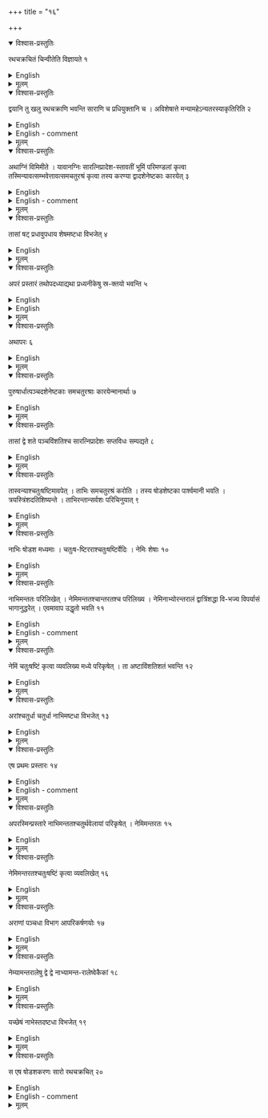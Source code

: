 +++
title = "१६"

+++


<details open><summary>विश्वास-प्रस्तुतिः</summary>

रथचक्रचितं चिन्वीतेति विज्ञायते १
</details>

<details><summary>English</summary>

According to tradition, a fire-altar in the form of a chariot wheel is to be constructed.
</details>

<details><summary>मूलम्</summary>

रथचक्रचितं चिन्वीतेति विज्ञायते १
</details>


<details open><summary>विश्वास-प्रस्तुतिः</summary>

द्वयानि तु खलु रथचक्राणि भवन्ति साराणि च प्रधियुक्तानि च । अविशेषात्ते मन्यामहेऽन्यतरस्याकृतिरिति २
</details>

<details><summary>English</summary>

The chariot wheels are indeed of two types, e.g. those with spokes and those (formed) by the joining of circular segments (to a central square piece). In the absence of any distinction between the two, both are taken into consi- deration and described.
</details>

<details><summary>English - comment</summary>

THE CONSTRUCTION OF A FIRE-ALTAR IN THE FORM OF A CHARIOT WHEEL (RATHACAKRACITI)   

16.1-16.2. Fire-altars in the form of a chariot-wheel are of two types: (a) a square piece with four circular segments attached one on each side so as to give the whole structure a circular shape, and (b) a circular wheel provided with spokes. Both types. are used for sacrificial purposes and are described in this chapter. 
</details>

<details><summary>मूलम्</summary>

द्वयानि तु खलु रथचक्राणि भवन्ति साराणि च प्रधियुक्तानि च । अविशेषात्ते मन्यामहेऽन्यतर-स्याकृतिरिति २
</details>


<details open><summary>विश्वास-प्रस्तुतिः</summary>

अथाग्निं विमिमीते । यावानग्निः सारत्निप्रादेश-स्तावतीं भूमिं परिमण्डलां कृत्वा तस्मिन्यावत्सम्भवेत्तावत्समचतुरश्रं कृत्वा तस्य करण्या द्वादशेनेष्टकाः कारयेत् ३
</details>

<details><summary>English</summary>

Now the (area of the) fire-altar is measured out. A circle of area equal to that of the (seven-fold) fire-altar with (two) aratnis and (one) prādeśa is made, the largest possible square is inscribed in it, and bricks are made with the twelfth part of its side.
</details>

<details><summary>English - comment</summary>

THE CHARIOT WHEEL WITH CIRCULAR SEGMENTS.   

16.3. The construction and brick types. The method of constructing a circle equivalent to that of a square area, in this case \\(7\frac{1}{2}\\) sq. pu., has been given in rule 2.9 and has already been discussed. Fig. 59 represents the required circle of area \\(7\frac{1}{2}\\) sq. pu., within which is drawn the largest possible square ABCD. The space bounded by each side of the square and the arc of the circle is called pradhi (segment); there are four such segments.   

![](../images/fig59.png)   

Let the side of the square AB or AD be a and the radius of the circle AO be r.  

\\(r = \sqrt{\frac{15\times 120 \times 120}{2π}}aṅg.\\)   


\\(= 185.45 aṅg. or 185 aṅg. 15 ti.\\)   

Again, \\(a^2 = 2r^2 = \frac{2 \times 15 \times 120 \times 120}{π}\\)    

or a \\(= = \sqrt{\frac{15\times 120 \times 120}{π}}\\)   


= 262.27 or 262 aṅg. 9 ti.   

In the above calculations, π has been taken to be 3.14. D. gives the value of r as 185 aṅg. 14 ti. (madhye śańkum nihatya pañcāśītiśatāñngulena caturdaśatilayuktena pariman- dala bhramayet). His value of a is 262 aṅg. 7 ti (tasya madhye viskambhārdhadvikaraṇyā (r \\(\sqrt{2}\\) saptatiladhikayā dviṣaṣṭiśatadvayāngulayā samacaturaśram kuryāt). It appears that in giving these values Dvārakānātha used the more approximate correct value of π.   
The square bricks are then made with each side equal to the twelfth part of AD, which, according to D's value of the side of the inscribed square, is 21 aṅg. 29 ti (that is, 22 aṅg- 5 ti). 
</details>


<details><summary>मूलम्</summary>

अथाग्निं विमिमीते । यावानग्निः सारत्निप्रादेश-स्तावतीं भूमिं परिमण्डलां कृत्वा तस्मिन्यावत्सम्भवेत्तावत्समचतुरश्रं कृत्वा तस्य करण्या द्वादशेनेष्टकाः कारयेत् ३
</details>


<details open><summary>विश्वास-प्रस्तुतिः</summary>

तासां षट् प्रधावुपधाय शेषमष्टधा विभजेत् ४
</details>

<details><summary>English</summary>

6 of these (bricks) are placed in each circular segment and the remaining space (of the segment) is divided into 8 parts.
</details>

<details><summary>मूलम्</summary>

तासां षट् प्रधावुपधाय शेषमष्टधा विभजेत् ४
</details>


<details open><summary>विश्वास-प्रस्तुतिः</summary>

अपरं प्रस्तारं तथोपदध्याद्यथा प्रध्यनीकेषु स्र-क्तयो भवन्ति ५
</details>

<details><summary>English</summary>

The other layer is to be so oriented that the corners (of the square) lie in the centres of the segments (of the first layer).
</details>

<details><summary>English</summary>

16.4-16.5. Placement of bricks. 144 bricks of the type mentioned above can be placed within the square ABCD. In the segments, 6 such bricks are placed adjoining the middle side of the square and the remaining space is divided into 8 parts (Fig. 60 (a), (b)). Thus each segment contains 14 bricks and four segments account for 56 bricks, making the total number 200. Regarding the placement of bricks in each segment, D. explains as follows: pradhimulamadhye ṣaț caturaśră upadhāya tasya pradheḥ sesamaṣṭadhā vibhajet | upahitānām ṣaṇṇām pārsvayordve dve mukhe catasra iti |  

D. also gives the measurements of these eight bricks as follows (only four will do):   

(1) The corner brick abg : ab = 33 aṅg. — 7 ti; bg = 26 aṅg + 3 ti ;   
        ag = 42 aṅg — 3 ti ;   

(2) The 4 sided brick bchg: bc = 33 aṅg. — 7 ti ; ch = 42 aṅg + 11 ti ; 
        hg = 36 aṅg + 26 ti ; bg = already given.   
        
(3) The 4 sided brick deih : de = 33 aṅg — 7ti ; ei = 30 aṅg — 16ti;  

ih = 34 aṅg.;      hd  = \\(20\frac{1}{2}\\) aṅg.  

(4) The 4 sided brick efji: ef = 33 aṅg. — 7 ti; fj = \\(32\frac{1}{2}\\) aṅg. ;   

ji = 33 aṅg. — 4 ti; ei already given.   


![](../images/fig60.png)   

Fig. 60 (a) Rathacakraciti with 4 segments- 1st layer (after Bürk, 368).   

(b) Rathacakraciti with 4 segments- 2nd layer (after Bürk, 368).   

ag, hg, ih and ji are curved. D. neglected the curvature of ag, but considered the rest by giving the values of the śara, the distance between the centre of the arc and the respective chord in each case. For hg, ih and ji, these values are 31 ti; 26 ti., and 25 ti. respectively. Calculation of arcs and their saras were obviously consi- dered important mathematical exercises in medieval India when these commentaries were prepared.   

In the second layer the inscribed square is turned such that its corner lies in the centre of each segment of the first layer in order to avoid the overlapping of the edges of the bricks between layers.   
</details>

<details><summary>मूलम्</summary>

अपरं प्रस्तारं तथोपदध्याद्यथा प्रध्यनीकेषु स्र-क्तयो भवन्ति ५
</details>


<details open><summary>विश्वास-प्रस्तुतिः</summary>

अथापरः ६
</details>

<details><summary>English</summary>

Now the other type.
</details>

<details><summary>मूलम्</summary>

अथापरः ६
</details>


<details open><summary>विश्वास-प्रस्तुतिः</summary>

पुरुषार्धात्पञ्चदशेनेष्टकाः समचतुरश्राः कारयेन्मानार्थाः ७
</details>

<details><summary>English</summary>

Square bricks of area equal to the fifteenth part of half a (square) puruşa are made for purposes of measurement.
</details>

<details><summary>मूलम्</summary>

पुरुषार्धात्पञ्चदशेनेष्टकाः समचतुरश्राः कारयेन्मानार्थाः ७
</details>


<details open><summary>विश्वास-प्रस्तुतिः</summary>

तासां द्वे शते पञ्चविंशतिश्च सारत्निप्रादेशः सप्तविधः सम्पद्यते ८
</details>

<details><summary>English</summary>

With 225 of them (of such bricks) is accomplished the seven-fold (fire- altar) with (two) aratnis and (one) prādeśa.
</details>

<details><summary>मूलम्</summary>

तासां द्वे शते पञ्चविंशतिश्च सारत्निप्रादेशः सप्तविधः सम्पद्यते ८
</details>


<details open><summary>विश्वास-प्रस्तुतिः</summary>

तास्वन्याश्चतुःषष्टिमावपेत् । ताभिः समचतुरश्रं करोति । तस्य षोडशेष्टका पार्श्वमानी भवति । त्रयस्त्रिंशदतिशिष्यन्ते । ताभिरन्तान्सर्वशः परिचिनुयात् ९
</details>

<details><summary>English</summary>

To these (225 bricks) another 64 (bricks of the same kind) are added and with them (289 bricks) a square is made (as follows). (At first) a square is made with a side containing 16 bricks (in which 256 bricks are used up), leaving a balance of 33 bricks. These (33 bricks) are placed on all sides (actually on two adjoining sides, so as to obtain a square of side containing 17 bricks).
</details>

<details><summary>मूलम्</summary>

तास्वन्याश्चतुःषष्टिमावपेत् । ताभिः समचतुरश्रं करोति । तस्य षोडशेष्टका पार्श्वमानी भवति । त्रयस्त्रिंशदतिशिष्यन्ते । ताभिरन्तान्सर्वशः परिचिनुयात् ९
</details>


<details open><summary>विश्वास-प्रस्तुतिः</summary>

नाभिः षोडश मध्यमाः । चतुःष-ष्टिरराश्चतुःषष्टिर्वेदिः । नेमिः शेषाः १०
</details>

<details><summary>English</summary>

16 (bricks) at the centre constitute the nave; 64 (bricks thereafter) constitute the spokes and 64 the empty spaces (between spokes); the remaining (145 bricks) form the felly.
</details>

<details><summary>मूलम्</summary>

नाभिः षोडश मध्यमाः । चतुःष-ष्टिरराश्चतुःषष्टिर्वेदिः । नेमिः शेषाः १०
</details>


<details open><summary>विश्वास-प्रस्तुतिः</summary>

नाभिमन्ततः परिलिखेत् । नेमिमन्ततश्चान्तरतश्च परिलिख्य । नेमिनाभ्योरन्तरालं द्वात्रिंशद्धा वि-भज्य विपर्यासं भागानुद्धरेत् । एवमावाप उद्धृतो भवति ११
</details>

<details><summary>English</summary>

(The square shaped) nave at its borders is transformed into a circle (by the method previously described). The outer and the inner (squares) enclosing the felly are transformed into (two) circles. After dividing the space between the felly and the nave into 32 equal parts, the alternate ones are removed. In this way, the added area (equivalent of 64 bricks) stands withdrawn.
</details>

<details><summary>English - comment</summary>

THE CHARIOT WHEEL WITH SPOKES.   

16.6-16.11. The measurement and the construction of the wheel. For purposes of measure- ment of a wheel of this type, square bricks each of area sq. pu. are used.  
The total area of the fire-altar, \\(\frac{15}{2}\\) sq. pu. will therefore involve \\(\frac{15 \times 30}{2}\\) or 225 bricks. The side of each brick a is given by : 


\\(a = \sqrt{\frac{120 \times 120}{30}} = \sqrt{480} aṅg = 21 aṅg. 31 tila\\)   

This agrees with the value given by D. msattilaḥ | teneṣṭakaḥ samacaturaśrāḥ kārayet | 

![](../images/fig61.png)   


Fig. 61. Construction of the chariot wheel (rathacakra) fire-altar.   

Now, 225 is a squared number 15^2. A chariot wheel with spokes consists of the central circular part, the nave, the spokes and the outer circular rim, the felly. The spokes connecting the nave and the felly alternate with empty spaces. In the procedure suggested, an area equivalent to the empty spaces between spokes is first added and then removed. This area is here taken to be equivalent to that of 64 square bricks of the type described above, probably because 225 plus 64 make 289, a squared number 17^2. Hence the direction of arranging 289 bricks in the form of a square so that each side contains 17 bricks. This is done in two stages; at first 256 bricks are arranged in a square, each side containing 16 bricks, and then 33 bricks, -17 plus 16, are placed along two adjoining sides. In this way the square ABCD is formed (Fig. 61 ).   

In the central region of the above square, another square EFGH of 16 bricks is formed. As D. explains, it is constructed out of the central square of 25 bricks by putting 4 poles, one each at the centre of the corner bricks, at E, F, G and H, and then joining them. The square EFGH forms the nave (nābhi).   

In the same manner, another square IJKL is formed of 144 bricks, centrally placed within ABCD. This is again done out of a square of 169 bricks, each side containing 13 bricks. A pole is placed at the centre of each of the four corner bricks, I, J, K and L, and these poles are joined. The area between the squares IJKL and EFGH is equivalent to the area of 128 (144-16) bricks, half of which, that is, 64, is used for making the spokes (arā) and the remaining half (64 bricks) for the empty spaces (vedi).  

The space between the squares ABCD and IJKL, equivalent to 145 (289-144) bricks constitutes the felly (nemi).  

Then three squares ABCD, EFGH and IJKL are turned into circles of radii OM, OP and ON respectively, according to the method given in rule 2.9. The space between the felly and the nave, that is between the circles of radii ON and OP is radially divided into 32 equal parts and half of them, in alternate order, is removed. In this way, an area equivalent to that of 64 bricks is rejected, and the remaining area of the wheel with the nave, spokes and the felly is exactly equal to that of 225 bricks or \\(7\frac{1}{2}\\) sq. pu.    
</details>


<details><summary>मूलम्</summary>

नाभिमन्ततः परिलिखेत् । नेमिमन्ततश्चान्तरतश्च परिलिख्य । नेमिनाभ्योरन्तरालं द्वात्रिंशद्धा वि-भज्य विपर्यासं भागानुद्धरेत् । एवमावाप उद्धृतो भवति ११
</details>


<details open><summary>विश्वास-प्रस्तुतिः</summary>

नेमिं चतुःषष्टिं कृत्वा व्यवलिख्य मध्ये परिकृषेत् । ता अष्टाविंशतिशतं भवन्ति १२
</details>

<details><summary>English</summary>

After dividing the felly into 64 equal parts and drawing (radial) lines (through these divisions), a circle is drawn through the middle (of the felly), making the number (of parts in the felly) equal to 128.
</details>

<details><summary>मूलम्</summary>

नेमिं चतुःषष्टिं कृत्वा व्यवलिख्य मध्ये परिकृषेत् । ता अष्टाविंशतिशतं भवन्ति १२
</details>


<details open><summary>विश्वास-प्रस्तुतिः</summary>

अरांश्चतुर्धा चतुर्धा नाभिमष्टधा विभजेत् १३
</details>

<details><summary>English</summary>

The spokes are each divided into 4 parts; the nave is divided into 8 parts. 
</details>

<details><summary>मूलम्</summary>

अरांश्चतुर्धा चतुर्धा नाभिमष्टधा विभजेत् १३
</details>


<details open><summary>विश्वास-प्रस्तुतिः</summary>

एष प्रथमः प्रस्तारः १४
</details>

<details><summary>English</summary>

This is the first layer (of 200 parts or bricks).
</details>

<details><summary>English - comment</summary>

16.12-16.14. Placement of bricks in the first layer. The felly (nemi) is divided into 64 equal parts. We have seen that the annular space comprising the spokes and the empty spaces was divided into 32 equal parts by radial lines. These are projected into the felly, dividing it at first into 32 equal parts, and each part is then equally divided by radial lines confined between the outer and the inner circumference. Now a concentric circle passing through the middle of these two circumferences of the felly is drawn, dividing its space into 128 parts. Note that the area of each part lying outside the middle circumference is different from that lying within. Accordingly, two types of bricks are required to cover the felly, as D. points out -- hāhyāścatuḥṣaṣṭi | tāsāmekam karaṇam | antataścatuḥṣaṣṭi | tāsāmekam karaṇam |   

![](../images/fig62.png)   

Fig. 62. Arrangement of bricks in the 1st layer (after Thibaut).  

Each spoke is divided into 4 parts, thereby involving the use of 64 bricks of four different types. Finally the nave is divided into 8 equal parts to make the total number of bricks in the first layer 200. Thus seven different types of bricks are required to cover the first layer-evam sapta karaṇāni | eṣa prathamaḥ prastāraḥ | evam fatadvayasampattiḥ -D. 

![](../images/fig63.png)   

Fig. 63. Arrangement of bricks in the 2nd layer (after Thibaut). 
</details>

<details><summary>मूलम्</summary>

एष प्रथमः प्रस्तारः १४
</details>


<details open><summary>विश्वास-प्रस्तुतिः</summary>

अपरस्मिन्प्रस्तारे नाभिमन्ततश्चतुर्थवेलायां परिकृषेत् । नेमिमन्तरतः १५
</details>

<details><summary>English</summary>

In the other layer, a circle is to be drawn within the nave at a distance equal to one-fourth (of the radius) from its inner edge. The same (is to be done) within the felly (at a distance equal to one-fourth of the felly's breadth) from the inner circumference.
</details>

<details><summary>मूलम्</summary>

अपरस्मिन्प्रस्तारे नाभिमन्ततश्चतुर्थवेलायां परिकृषेत् । नेमिमन्तरतः १५
</details>


<details open><summary>विश्वास-प्रस्तुतिः</summary>

नेमिमन्तरतश्चतुःषष्टिं कृत्वा व्यवलिखेत् १६
</details>

<details><summary>English</summary>

After dividing the inner edge of the felly (that is, the circle drawn within it) into 64 equal parts, (radial) lines are to be drawn (so as to divide the felly into 64 parts).
</details>

<details><summary>मूलम्</summary>

नेमिमन्तरतश्चतुःषष्टिं कृत्वा व्यवलिखेत् १६
</details>


<details open><summary>विश्वास-प्रस्तुतिः</summary>

अराणां पञ्चधा विभाग आपरिकर्षणयोः १७
</details>

<details><summary>English</summary>

(The space in each of) the spokes is divided into 5 parts from circle (in the nave) to circle (in the felly).
</details>

<details><summary>मूलम्</summary>

अराणां पञ्चधा विभाग आपरिकर्षणयोः १७
</details>


<details open><summary>विश्वास-प्रस्तुतिः</summary>

नेम्यामन्तरालेषु द्वे द्वे नाभ्यामन्त-रालेष्वेकैकां १८
</details>

<details><summary>English</summary>

The space in each interstice of the felly is divided into 2 parts, and there is 1 part in each interstice of the nave.
</details>

<details><summary>मूलम्</summary>

नेम्यामन्तरालेषु द्वे द्वे नाभ्यामन्त-रालेष्वेकैकां १८
</details>


<details open><summary>विश्वास-प्रस्तुतिः</summary>

यच्छेषं नाभेस्तदष्टधा विभजेत् १९
</details>

<details><summary>English</summary>

The remaining space of the nave is to be divided into 8 parts.
</details>

<details><summary>मूलम्</summary>

यच्छेषं नाभेस्तदष्टधा विभजेत् १९
</details>


<details open><summary>विश्वास-प्रस्तुतिः</summary>

स एष षोडशकरणः सारो रथचक्रचित् २०
</details>

<details><summary>English</summary>

These are the 16 types (of bricks required) in (the construction of) the fire-altar in the form of a chariot wheel with spokes.
</details>

<details><summary>English - comment</summary>

16.15-16-20. Placement of bricks in the second layer. The general principle of avoiding overlapping of cleavages of bricks in the two layers is to be kept in view. For this reason, a circle shorter by one-fourth ( OP) is drawn within the nave; its distance from the edge is therefore a quarter. In the felly, a concentric circle is drawn so that its distance from the inner edge is one-fourth the breadth of the felly (nemimabhyan- tarato nemipramāṇacaturthabhāge'tite parikṛṣet—D.)  

The annular space of the felly between this new circle and the outermost one is divided into 64 equal parts and filled with bricks of one type. Each of the 16 spokes extending from the newly drawn inner circle in the nave upto the newly drawn inner circle of the felly is divided into 5 parts and 5 different types of bricks are used. The spokes will thus involve the use of 80 bricks. In between spokes, in the region of the felly, there are 16 spaces, each of which is divided into two equal parts, and 32 bricks of another type are used to fill them up (arāṇāmantarāleṣu vedipradeśasamipe nemyām dve dve iṣṭake | ....tāsāmṣkam karaṇam | tā dvātriṛśat—D.). Likewise, there are 16 spaces in the nave between the spokes and outside the inner circle; 16 bricks of another size are used to cover them. The remaining central part of the nave is radially divided into 8 parts and 8 bricks of still another type are employed to cover them. In this way, the total number of 200 (64 + 80 + 32 + 16 + 8) bricks of 9 different types are used. With the 7 types used for the first layer, and 9 for the second 16 different types of bricks are used to construct the fire-altar in the shape of a chariot wheel with spokes. 
</details>


<details><summary>मूलम्</summary>

स एष षोडशकरणः सारो रथचक्रचित् २०
</details>
